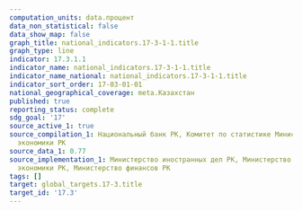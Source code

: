 ```yaml
---
computation_units: data.процент
data_non_statistical: false
data_show_map: false
graph_title: national_indicators.17-3-1-1.title
graph_type: line
indicator: 17.3.1.1
indicator_name: national_indicators.17-3-1-1.title
indicator_name_national: national_indicators.17-3-1-1.title
indicator_sort_order: 17-03-01-01
national_geographical_coverage: meta.Казахстан
published: true
reporting_status: complete
sdg_goal: '17'
source_active_1: true
source_compilation_1: Национальный банк РК, Комитет по статистике Министерство национальной
  экономики РК
source_data_1: 0.77
source_implementation_1: Министерство иностранных дел РК, Министерство национальной
  экономики РК, Министерство финансов РК
tags: []
target: global_targets.17-3.title
target_id: '17.3'
---
```

